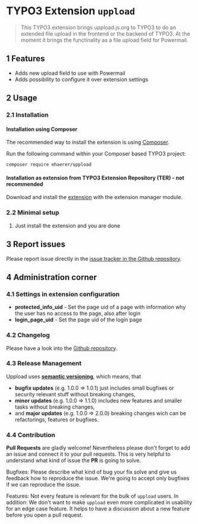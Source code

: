# TYPO3 Extension `uppload`

> This TYPO3 extension brings uppload.js.org to TYPO3 to do an extended file upload in the frontend or the backend of TYPO3.
> At the moment it brings the functinality as a file upload field for Powermail.

## 1 Features

* Adds new upload field to use with Powermail
* Adds possibility to configure it over extension settings

## 2 Usage

### 2.1 Installation

#### Installation using Composer

The recommended way to install the extension is using [Composer][1].

Run the following command within your Composer based TYPO3 project:

```
composer require ehaerer/uppload
```

#### Installation as extension from TYPO3 Extension Repository (TER) - not recommended

Download and install the [extension][2] with the extension manager module.

### 2.2 Minimal setup

1) Just install the extension and you are done

## 3 Report issues

Please report issue directly in the [issue tracker in the Github repository][3].

## 4 Administration corner

### 4.1 Settings in extension configuration

* **protected_info_uid** - Set the page uid of a page with information why the user has no access to the page, also after login
* **login_page_uid** - Set the page uid of the login page

### 4.2 Changelog

Please have a look into the [Github repository][3].

### 4.3 Release Management

Uppload uses [**semantic versioning**][4], which means, that
* **bugfix updates** (e.g. 1.0.0 => 1.0.1) just includes small bugfixes or security relevant stuff without breaking changes,
* **minor updates** (e.g. 1.0.0 => 1.1.0) includes new features and smaller tasks without breaking changes,
* and **major updates** (e.g. 1.0.0 => 2.0.0) breaking changes wich can be refactorings, features or bugfixes.

### 4.4 Contribution

**Pull Requests** are gladly welcome! Nevertheless please don't forget to add an issue and connect it to your pull requests.
This is very helpful to understand what kind of issue the **PR** is going to solve.

Bugfixes: Please describe what kind of bug your fix solve and give us feedback how to reproduce the issue. We're going
to accept only bugfixes if we can reproduce the issue.

Features: Not every feature is relevant for the bulk of `uppload` users. In addition: We don't want to make `uppload`
even more complicated in usability for an edge case feature. It helps to have a discussion about a new feature before you open a pull request.


[1]: https://getcomposer.org/
[2]: https://extensions.typo3.org/extension/uppload/
[3]: https://github.com/Kephson/uppload
[4]: https://semver.org/

